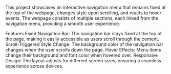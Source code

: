 This project showcases an interactive navigation menu that remains fixed at the top of the webpage, changes style upon scrolling, and reacts to hover events. The webpage consists of multiple sections, each linked from the navigation menu, providing a smooth user experience.

Features
Fixed Navigation Bar: The navigation bar stays fixed at the top of the page, making it easily accessible as users scroll through the content.
Scroll-Triggered Style Change: The background color of the navigation bar changes when the user scrolls down the page.
Hover Effects: Menu items change their background and font color when hovered over.
Responsive Design: The layout adjusts for different screen sizes, ensuring a seamless experience across devices.
